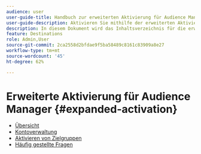 ```yaml
---
audience: user
user-guide-title: Handbuch zur erweiterten Aktivierung für Audience Manager
user-guide-description: Aktivieren Sie mithilfe der erweiterten Aktivierung für Audience Manager Zielgruppen aus Audience Manager für Social-Media- und Werbeziele.
description: In diesem Dokument wird das Inhaltsverzeichnis für die erweiterte Aktivierung von Adobe Audience Manager aufgeführt
feature: Destinations
role: Admin,User
source-git-commit: 2ca2558d2bfdae9f5ba58489c8161c83909a8e27
workflow-type: tm+mt
source-wordcount: '45'
ht-degree: 62%

---
```



# Erweiterte Aktivierung für Audience Manager {#expanded-activation}

* [Übersicht](./overview.md)
* [Kontoverwaltung](./administration.md)
* [Aktivieren von Zielgruppen](./activate-audiences.md)
* [Häufig gestellte Fragen](./faq.md)
